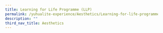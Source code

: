 ```yaml
---
title: Learning for Life Programme (LLP)
permalink: /yuhualite-experience/Aesthetics/Learning-for-life-programme
description: ""
third_nav_title: Aesthetics
---
```

